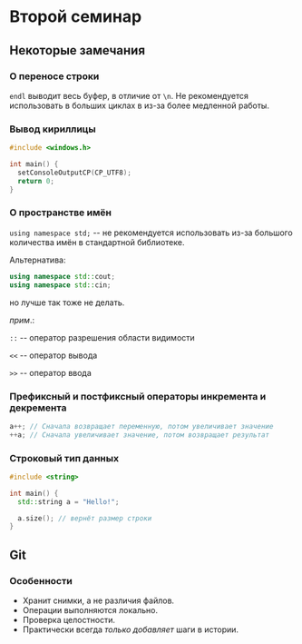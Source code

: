 # Второй семинар

## Некоторые замечания

### О переносе строки

`endl` выводит весь буфер, в отличие от `\n`. Не рекомендуется использовать в
больших циклах в из-за более медленной работы.

### Вывод кириллицы

```cpp
#include <windows.h>

int main() {
  setConsoleOutputCP(CP_UTF8);
  return 0;
}
```

### О пространстве имён

`using namespace std;` -- не рекомендуется использовать из-за большого количества имён в стандартной библиотеке.

Альтернатива:
```cpp
using namespace std::cout;
using namespace std::cin;
```
но лучше так тоже не делать.

_прим_.:

`::` -- оператор разрешения области видимости

`<<` -- оператор вывода

`>>` -- оператор ввода

### Префиксный и постфиксный операторы инкремента и декремента

```cpp
a++; // Сначала возвращает переменную, потом увеличивает значение
++a; // Сначала увеличивает значение, потом возвращает результат
```

### Строковый тип данных

```cpp
#include <string>

int main() {
  std::string a = "Hello!";

  a.size(); // вернёт размер строки
}

```

## Git

### Особенности

- Хранит снимки, а не различия файлов.
- Операции выполняются локально.
- Проверка целостности.
- Практически всегда _только добавляет_ шаги в истории.
